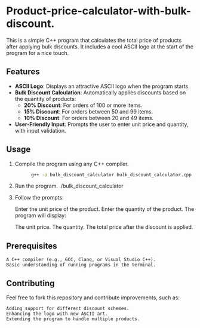 # Product-price-calculator-with-bulk-discount.
This is a simple C++ program that calculates the total price of products after applying bulk discounts. It includes a cool ASCII logo at the start of the program for a nice touch.

## Features
- **ASCII Logo**: Displays an attractive ASCII logo when the program starts.
- **Bulk Discount Calculation**: Automatically applies discounts based on the quantity of products:
  - **20% Discount**: For orders of 100 or more items.
  - **15% Discount**: For orders between 50 and 99 items.
  - **10% Discount**: For orders between 20 and 49 items.
- **User-Friendly Input**: Prompts the user to enter unit price and quantity, with input validation.

## Usage
1. Compile the program using any C++ compiler.
   ```bash
         g++ -o bulk_discount_calculator bulk_discount_calculator.cpp


2. Run the program.
        ./bulk_discount_calculator

3. Follow the prompts:

    Enter the unit price of the product.
    Enter the quantity of the product.
    The program will display:

    The unit price.
    The quantity.
    The total price after the discount is applied.


## Prerequisites
    A C++ compiler (e.g., GCC, Clang, or Visual Studio C++).
    Basic understanding of running programs in the terminal.


## Contributing
Feel free to fork this repository and contribute improvements, such as:

    Adding support for different discount schemes.
    Enhancing the logo with new ASCII art.
    Extending the program to handle multiple products.
